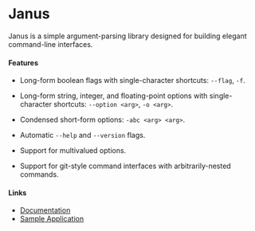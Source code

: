 # Janus

Janus is a simple argument-parsing library designed for building elegant command-line interfaces.


#### Features

* Long-form boolean flags with single-character shortcuts: `--flag`, `-f`.

* Long-form string, integer, and floating-point options with
  single-character shortcuts: `--option <arg>`, `-o <arg>`.

* Condensed short-form options: `-abc <arg> <arg>`.

* Automatic `--help` and `--version` flags.

* Support for multivalued options.

* Support for git-style command interfaces with arbitrarily-nested commands.


#### Links

* [Documentation][docs]
* [Sample Application][sample]


[docs]: https://darrenmulholland.com/docs/janus-c/
[sample]: https://github.com/dmulholland/janus-c/blob/master/src/example.c
